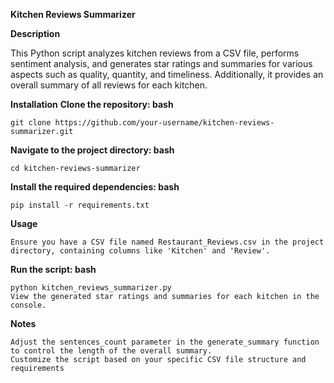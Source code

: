 **Kitchen Reviews Summarizer**

**Description**

This Python script analyzes kitchen reviews from a CSV file, performs sentiment analysis, and generates star ratings and summaries for various aspects such as quality, quantity, and timeliness. Additionally, it provides an overall summary of all reviews for each kitchen.

**Installation**
**Clone the repository:
bash**
   
    git clone https://github.com/your-username/kitchen-reviews-summarizer.git

    
**Navigate to the project directory:
bash**

    cd kitchen-reviews-summarizer

    
**Install the required dependencies:
bash**

    pip install -r requirements.txt

    
**Usage**
   
    Ensure you have a CSV file named Restaurant_Reviews.csv in the project directory, containing columns like 'Kitchen' and 'Review'.

    
**Run the script:
bash**
    
    python kitchen_reviews_summarizer.py
    View the generated star ratings and summaries for each kitchen in the console.

    
**Notes**
    
    Adjust the sentences_count parameter in the generate_summary function to control the length of the overall summary.
    Customize the script based on your specific CSV file structure and requirements
